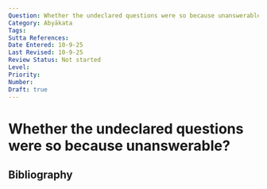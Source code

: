```yaml
---
Question: Whether the undeclared questions were so because unanswerable?
Category: Abyākata
Tags: 
Sutta References: 
Date Entered: 10-9-25
Last Revised: 10-9-25
Review Status: Not started
Level: 
Priority: 
Number: 
Draft: true
---
```


# Whether the undeclared questions were so because unanswerable?

## Bibliography

<!-- 

Notes:



-->